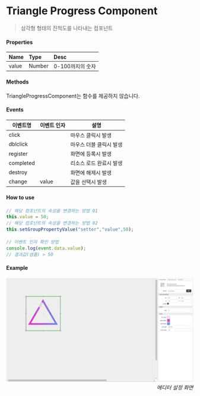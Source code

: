 # Triangle Progress Component
> 삼각형 형태의 진척도를 나타내는 컴포넌트

#### Properties
| Name       | Type    | Desc                                                |
| :--------- | :------ | :-------------------------------------------------- |
| value   | Number | 0-100까지의 숫자                                 |


#### Methods
TriangleProgressComponent는 함수를 제공하지 않습니다.


#### Events
|이벤트명|이벤트 인자|설명|
|---|---|---|
|click||마우스 클릭시 발생|
|dblclick||마우스 더블 클릭시 발생|
|register||화면에 등록시 발생|
|completed||리소스 로드 완료시 발생|
|destroy||화면에 해제시 발생|
|change|value|값을 선택시 발생|

#### How to use
```js
// 해당 컴포넌트의 속성을 변경하는 방법 01
this.value = 50;
// 해당 컴포넌트의 속성을 변경하는 방법 02
this.setGroupPropertyValue("setter","value",50);

// 이벤트 인자 확인 방법
console.log(event.data.value);
// 결과값(샘플) > 50
```


#### Example

![gras](./images/triangle.png)
<p align="right" style="margin-top: -.85em;font-style: italic;">에디터 설정 화면</p>
